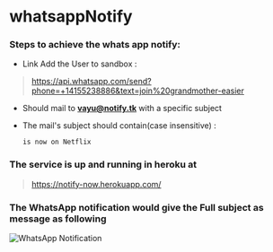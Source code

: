 # whatsappNotify

### Steps to achieve the whats app notify:

- Link Add the User to sandbox :

> https://api.whatsapp.com/send?phone=+14155238886&text=join%20grandmother-easier

- Should mail to **vayu@notify.tk** with a specific subject

- The mail's subject should contain(case insensitive) :

      is now on Netflix

### The service is up and running in heroku at

> https://notify-now.herokuapp.com/

### The WhatsApp notification would give the Full subject as message as following

![WhatsApp Notification](https://i.imgur.com/2hn0K4d.png)

